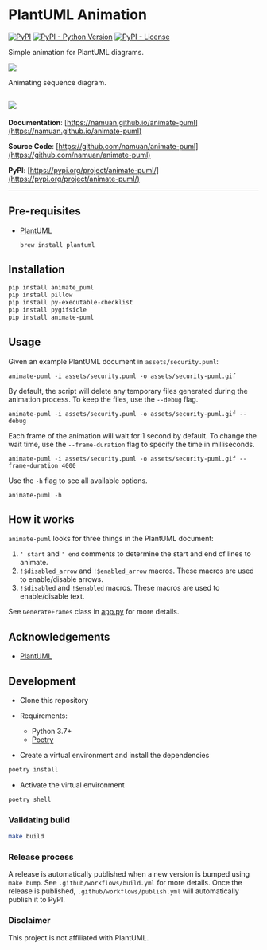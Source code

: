 # PlantUML Animation

[![PyPI](https://img.shields.io/pypi/v/animate-puml?style=flat-square)](https://pypi.python.org/pypi/animate-puml/)
[![PyPI - Python Version](https://img.shields.io/pypi/pyversions/animate-puml?style=flat-square)](https://pypi.python.org/pypi/animate-puml/)
[![PyPI - License](https://img.shields.io/pypi/l/animate-puml?style=flat-square)](https://pypi.python.org/pypi/animate-puml/)

Simple animation for PlantUML diagrams.

![](assets/security-puml.gif)

Animating sequence diagram.

![](assets/sequence-puml.gif)
---

**Documentation**: [https://namuan.github.io/animate-puml](https://namuan.github.io/animate-puml)

**Source Code**: [https://github.com/namuan/animate-puml](https://github.com/namuan/animate-puml)

**PyPI**: [https://pypi.org/project/animate-puml/](https://pypi.org/project/animate-puml/)

---

## Pre-requisites

- [PlantUML](https://plantuml.com/)
  ```shell
  brew install plantuml
  ```

## Installation

```sh
pip install animate_puml 
pip install pillow
pip install py-executable-checklist
pip install pygifsicle
pip install animate-puml
```

## Usage

Given an example PlantUML document in `assets/security.puml`:

```shell
animate-puml -i assets/security.puml -o assets/security-puml.gif
```

By default, the script will delete any temporary files generated during the animation process.
To keep the files, use the `--debug` flag.

```shell
animate-puml -i assets/security.puml -o assets/security-puml.gif --debug
```

Each frame of the animation will wait for 1 second by default.
To change the wait time, use the `--frame-duration` flag to specify the time in milliseconds.

```shell
animate-puml -i assets/security.puml -o assets/security-puml.gif --frame-duration 4000
```

Use the `-h` flag to see all available options.

```shell
animate-puml -h
```

## How it works

`animate-puml` looks for three things in the PlantUML document:

1. `' start` and `' end` comments to determine the start and end of lines to animate.
1. `!$disabled_arrow` and `!$enabled_arrow` macros. These macros are used to enable/disable arrows.
1. `!$disabled` and `!$enabled` macros. These macros are used to enable/disable text.

See `GenerateFrames` class in [app.py](src/animate_puml/app.py) for more details.

## Acknowledgements

- [PlantUML](https://plantuml.com/)

## Development

* Clone this repository
* Requirements:
  * Python 3.7+
  * [Poetry](https://python-poetry.org/)

* Create a virtual environment and install the dependencies
```sh
poetry install
```

* Activate the virtual environment

```sh
poetry shell
```

### Validating build

```sh
make build
```

### Release process

A release is automatically published when a new version is bumped using `make bump`.
See `.github/workflows/build.yml` for more details.
Once the release is published, `.github/workflows/publish.yml` will automatically publish it to PyPI.

### Disclaimer

This project is not affiliated with PlantUML.
